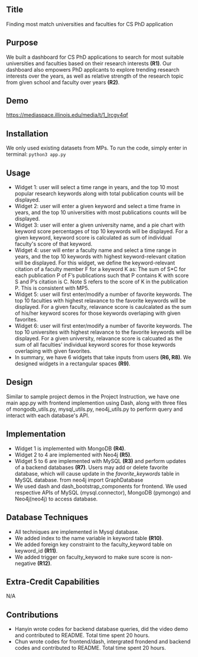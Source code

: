 ## Title

Finding most match universities and faculties for CS PhD application

## Purpose

We built a dashboard for CS PhD applications to search for most suitable universities and faculties based on their research interests **(R1)**. Our dashboard also empowers PhD applicants to explore trending research interests over the years, as well as relative strength of the research topic from given school and faculty over years **(R2)**.

## Demo

<https://mediaspace.illinois.edu/media/t/1_lrcgy4qf>

## Installation

We only used existing datasets from MPs. To run the code, simply enter in terminal:
`python3 app.py`

## Usage

- Widget 1: user will select a time range in years, and the top 10 most popular research keywords along with total publication counts will be displayed.
- Widget 2: user will enter a given keyword and select a time frame in years, and the top 10 universities with most publications counts will be displayed.
- Widget 3: user will enter a given university name, and a pie chart with keyword score percentages of top 10 keywords will be displayed. For a given keyword, keyword score is calculated as sum of individual faculty's score of that keyword.
- Widget 4: user will enter a faculty name and select a time range in years, and the top 10 keywords with highest keyword-relevant citation will be displayed. For this widget, we define the keyword-relevant citation of a faculty member F for a keyword K as: The sum of S\*C for each publication P of F’s publications such that P contains K with score S and P’s citation is C. Note S refers to the score of K in the publication P. This is consistent with MP5.
- Widget 5: user will first enter/modify a number of favorite keywords. The top 10 faculties with highest relavance to the favorite keywords will be displayed. For a given faculty, relavance score is caulcalated as the sum of his/her keyword scores for those keywords overlaping with given favorites.
- Widget 6: user will first enter/modify a number of favorite keywords. The top 10 universites with highest relavance to the favorite keywords will be displayed. For a given university, relavance score is calcuated as the sum of all faculties' individual keyword scores for those keywords overlaping with given favorites.
- In summary, we have 6 widgets that take inputs from users **(R6, R8)**. We designed widgets in a rectangular spaces **(R9)**.

## Design

Similar to sample project demos in the Project Instruction, we have one main app.py with frontend implemention using Dash, along with three files of mongodb_utils.py, mysql_utils.py, neo4j_utils.py to perform query and interact with each database's API.

## Implementation

- Widget 1 is implemented with MongoDB **(R4)**.
- Widget 2 to 4 are implemented with Neo4j **(R5)**.
- Widget 5 to 6 are implemented with MySQL **(R3)** and perform updates of a backend databases **(R7)**. Users may add or delete favorite database, which will cause update in the _favorite_keywords_ table in MySQL database.
  from neo4j import GraphDatabase
- We used dash and dash_bootstrap_components for frontend. We used respective APIs of MySQL (mysql.connector), MongoDB (pymongo) and Neo4j(neo4j) to access database.

## Database Techniques

- All techniques are implemented in Mysql database.
- We added index to the name variable in keyword table **(R10)**.
- We added foreign key constraint to the faculty_keyword table on keyword_id **(R11)**.
- We added trigger on faculty_keyword to make sure score is non-negative **(R12)**.

## Extra-Credit Capabilities

N/A

## Contributions

- Hanyin wrote codes for backend database queries, did the video demo and contributed to README. Total time spent 20 hours.
- Chun wrote codes for frontend/dash, intergrated frondend and backend codes and contributed to README. Total time spent 20 hours.

